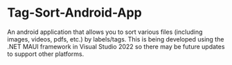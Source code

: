 # Tag-Sort-Android-App
An android application that allows you to sort various files (including images, videos, pdfs, etc.) by labels/tags.
This is being developed using the .NET MAUI framework in Visual Studio 2022 so there may be future updates
to support other platforms.
